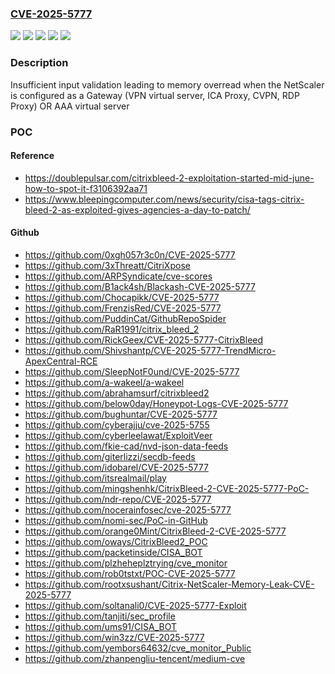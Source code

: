 ### [CVE-2025-5777](https://cve.mitre.org/cgi-bin/cvename.cgi?name=CVE-2025-5777)
![](https://img.shields.io/static/v1?label=Product&message=ADC&color=blue)
![](https://img.shields.io/static/v1?label=Product&message=Gateway&color=blue)
![](https://img.shields.io/static/v1?label=Version&message=13.1%20&color=brightgreen)
![](https://img.shields.io/static/v1?label=Version&message=14.1%20&color=brightgreen)
![](https://img.shields.io/static/v1?label=Vulnerability&message=CWE-125%20Out-of-bounds%20Read&color=brightgreen)

### Description

Insufficient input validation leading to memory overread when the NetScaler is configured as a Gateway (VPN virtual server, ICA Proxy, CVPN, RDP Proxy) OR AAA virtual server

### POC

#### Reference
- https://doublepulsar.com/citrixbleed-2-exploitation-started-mid-june-how-to-spot-it-f3106392aa71
- https://www.bleepingcomputer.com/news/security/cisa-tags-citrix-bleed-2-as-exploited-gives-agencies-a-day-to-patch/

#### Github
- https://github.com/0xgh057r3c0n/CVE-2025-5777
- https://github.com/3xThreatt/CitriXpose
- https://github.com/ARPSyndicate/cve-scores
- https://github.com/B1ack4sh/Blackash-CVE-2025-5777
- https://github.com/Chocapikk/CVE-2025-5777
- https://github.com/FrenzisRed/CVE-2025-5777
- https://github.com/PuddinCat/GithubRepoSpider
- https://github.com/RaR1991/citrix_bleed_2
- https://github.com/RickGeex/CVE-2025-5777-CitrixBleed
- https://github.com/Shivshantp/CVE-2025-5777-TrendMicro-ApexCentral-RCE
- https://github.com/SleepNotF0und/CVE-2025-5777
- https://github.com/a-wakeel/a-wakeel
- https://github.com/abrahamsurf/citrixbleed2
- https://github.com/below0day/Honeypot-Logs-CVE-2025-5777
- https://github.com/bughuntar/CVE-2025-5777
- https://github.com/cyberajju/cve-2025-5755
- https://github.com/cyberleelawat/ExploitVeer
- https://github.com/fkie-cad/nvd-json-data-feeds
- https://github.com/giterlizzi/secdb-feeds
- https://github.com/idobarel/CVE-2025-5777
- https://github.com/itsrealmail/play
- https://github.com/mingshenhk/CitrixBleed-2-CVE-2025-5777-PoC-
- https://github.com/ndr-repo/CVE-2025-5777
- https://github.com/nocerainfosec/cve-2025-5777
- https://github.com/nomi-sec/PoC-in-GitHub
- https://github.com/orange0Mint/CitrixBleed-2-CVE-2025-5777
- https://github.com/oways/CitrixBleed2_POC
- https://github.com/packetinside/CISA_BOT
- https://github.com/plzheheplztrying/cve_monitor
- https://github.com/rob0tstxt/POC-CVE-2025-5777
- https://github.com/rootxsushant/Citrix-NetScaler-Memory-Leak-CVE-2025-5777
- https://github.com/soltanali0/CVE-2025-5777-Exploit
- https://github.com/tanjiti/sec_profile
- https://github.com/ums91/CISA_BOT
- https://github.com/win3zz/CVE-2025-5777
- https://github.com/yembors64632/cve_monitor_Public
- https://github.com/zhanpengliu-tencent/medium-cve


